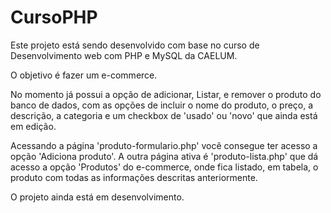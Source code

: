 # CursoPHP

Este projeto está sendo desenvolvido com base no curso de Desenvolvimento web com PHP e MySQL da CAELUM.

O objetivo é fazer um e-commerce.

No momento já possui a opção de adicionar, Listar, e remover o produto do banco de dados, com as opções de incluir o nome do produto, o preço, a descrição, a categoria e um checkbox de 'usado' ou 'novo' que ainda está em edição.

Acessando a página 'produto-formulario.php' você consegue ter acesso a opção 'Adiciona produto'. A outra página ativa é 'produto-lista.php' que dá acesso a opção 'Produtos' do e-commerce, onde fica listado, em tabela, o produto com todas as informações descritas anteriormente.

O projeto ainda está em desenvolvimento.
